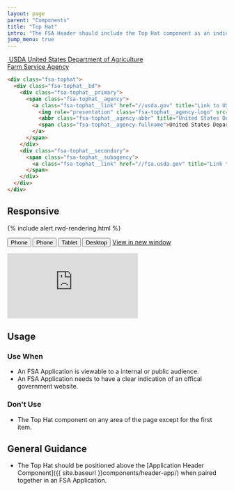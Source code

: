 ```yaml
---
layout: page
parent: "Components"
title: "Top Hat"
intro: "The FSA Header should include the Top Hat component as an indication of an official government website."
jump_menu: true
---
```


<div class="fsa-tophat">
  <div class="fsa-tophat__bd">
    <div class="fsa-tophat__primary">
      <span class="fsa-tophat__agency">
        <a class="fsa-tophat__link" href="//usda.gov" title="Link to USDA homepage">
          <img role="presentation" class="fsa-tophat__agency-logo" src="{{ site.baseurl }}img/usda-logo--white.svg" alt="">
          <abbr class="fsa-tophat__agency-abbr" title="United States Department of Agriculture">USDA</abbr>
          <span class="fsa-tophat__agency-fullname">United States Department of Agriculture</span>
        </a>
      </span>
    </div>
    <div class="fsa-tophat__secondary">
      <span class="fsa-tophat__subagency">
        <a class="fsa-tophat__link" href="//fsa.usda.gov" title="Link to FSA homepage">Farm Service Agency</a>
      </span>
    </div>
  </div>
</div>

```html
<div class="fsa-tophat">
  <div class="fsa-tophat__bd">
    <div class="fsa-tophat__primary">
      <span class="fsa-tophat__agency">
        <a class="fsa-tophat__link" href="//usda.gov" title="Link to USDA homepage">
          <img role="presentation" class="fsa-tophat__agency-logo" src="img/usda-logo--white.svg" alt="">
          <abbr class="fsa-tophat__agency-abbr" title="United States Department of Agriculture">USDA</abbr>
          <span class="fsa-tophat__agency-fullname">United States Department of Agriculture</span>
        </a>
      </span>
    </div>
    <div class="fsa-tophat__secondary">
      <span class="fsa-tophat__subagency">
        <a class="fsa-tophat__link" href="//fsa.usda.gov" title="Link to FSA homepage">Farm Service Agency</a>
      </span>
    </div>
  </div>
</div>
```

## Responsive

{% include alert.rwd-rendering.html %}

<div class="docs__rwd-demo-block">
  <p>
    <span class="fsa-btn-group fsa-btn-group--small" role="group" data-component="">
      <button data-behavior="toggle-rwd-size" data-target="rwd-demo_top-hat" data-size="phone" class="fsa-btn-group__item fsa-btn-group__item--active" aria-selected="true" type="button" title="Portrait">Phone <span class="docs__rwd-demo-icon docs__rwd-demo-icon--portrait"></span></button>
      <button data-behavior="toggle-rwd-size" data-target="rwd-demo_top-hat" data-size="phone-big" class="fsa-btn-group__item" type="button" title="Landscape">Phone <span class="docs__rwd-demo-icon docs__rwd-demo-icon--landscape"></span></button>
      <button data-behavior="toggle-rwd-size" data-target="rwd-demo_top-hat" data-size="tablet" class="fsa-btn-group__item" type="button">Tablet</button>
      <button data-behavior="toggle-rwd-size" data-target="rwd-demo_top-hat" data-size="desktop" class="fsa-btn-group__item" type="button">Desktop</button>
    </span>
    <a class="fsa-m-l--xs fsa-text-size--1" href="http://usda-fsa.github.io/fsa-style/demo/rwd__top-hat.html" target="_blank">View in new window</a>
  </p>
  <div class="docs__rwd-embed-container">
    <div class="docs__rwd-embed docs__rwd-embed--phone" id="rwd-demo_top-hat">
      <iframe src="http://usda-fsa.github.io/fsa-style/demo/rwd__top-hat.html" class="docs__rwd-iframe" allowtransparency="true" frameborder="0" scrolling="yes" allowfullscreen="true"> </iframe>
    </div>
  </div>
</div>

## Usage

### Use When

* An FSA Application is viewable to a internal or public audience.
* An FSA Application needs to have a clear indication of an offical government website.

### Don't Use

* The Top Hat component on any area of the page except for the first item.

## General Guidance

* The Top Hat should be positioned above the [Application Header Component]({{ site.baseurl }}components/header-app/) when paired together in an FSA Application.
